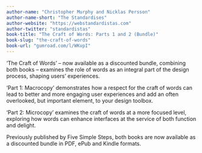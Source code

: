 ```yaml
---
author-name: "Christopher Murphy and Nicklas Persson"
author-name-short: "The Standardises"
author-website: "https://webstandardistas.com"
author-twitter: "standardistas"
book-title: "The Craft of Words: Parts 1 and 2 (Bundle)"
book-slug: "the-craft-of-words"
book-url: "gumroad.com/l/WKvpI"
---
```


‘The Craft of Words’ – now available as a discounted bundle, combining both books – examines the role of words as an integral part of the design process, shaping users’ experiences.

‘Part 1: Macrocopy’ demonstrates how a respect for the craft of words can lead to better and more engaging user experiences and add an often overlooked, but important element, to your design toolbox.

‘Part 2: Microcopy’ examines the craft of words at a more focused level, exploring how words can enhance interfaces at the service of both function and delight.

Previously published by Five Simple Steps, both books are now available as a discounted bundle in PDF, ePub and Kindle formats.

